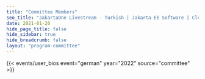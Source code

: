 ```yaml
---
title: "Committee Members"
seo_title: "JakartaOne Livestream - Turkish | Jakarta EE Software | Cloud Native"
date: 2021-01-20
hide_page_title: false
hide_sidebar: true
hide_breadcrumb: false
layout: "program-committee"
---
```


{{< events/user_bios event="german" year="2022" source="committee" >}}